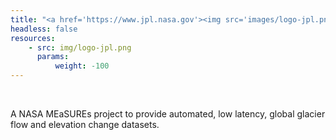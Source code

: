```yaml
---
title: "<a href='https://www.jpl.nasa.gov'><img src='images/logo-jpl.png'/></a> ITS_LIVE"
headless: false
resources:
    - src: img/logo-jpl.png
      params:
          weight: -100
---
```



<br>

A NASA MEaSUREs project to provide automated, low latency, global glacier flow and elevation change datasets.


